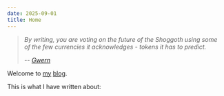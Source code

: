 ```yaml
---
date: 2025-09-01
title: Home
--- 
```


> *By writing, you are voting on the future of the Shoggoth using some of the few currencies it acknowledges - tokens it has to predict.*
>
> -- <cite>[Gwern](https://gwern.net)</cite>

Welcome to [my](me) [blog](about).

This is what I have written about:
